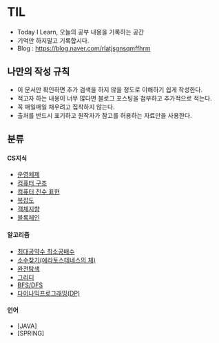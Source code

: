 # TIL
- Today I Learn, 오늘의 공부 내용을 기록하는 공간
- 기억만 하지말고 기록합시다.
- Blog : https://blog.naver.com/rlatjsgnsqmffhrm

## 나만의 작성 규칙
- 이 문서만 확인하면 추가 검색을 하지 않을 정도로 이해하기 쉽게 작성한다.
- 적고자 하는 내용이 너무 많다면 블로그 포스팅을 첨부하고 추가적으로 적는다.
- 꼭 매일매일 채우려고 집착하지 않는다. 
- 출처를 반드시 표기하고 원작자가 참고를 허용하는 자료만을 사용한다.

## 분류
#### CS지식
- [운영체제](https://github.com/kimsunhoon/TIL/edit/main/CS/%EC%9A%B4%EC%98%81%EC%B2%B4%EC%A0%9C.md)
- [컴퓨터 구조](https://github.com/kimsunhoon/TIL/blob/main/CS/%EC%BB%B4%ED%93%A8%ED%84%B0%20%EA%B5%AC%EC%84%B1%EC%9A%94%EC%86%8C.md)
- [컴퓨터 진수 표현](https://blog.naver.com/rlatjsgnsqmffhrm/223215774957)
- [복잡도](https://github.com/kimsunhoon/TIL/blob/main/CS/%EB%B3%B5%EC%9E%A1%EB%8F%84.md)
- [객체지향](https://github.com/kimsunhoon/TIL/blob/main/CS/%EA%B0%9D%EC%B2%B4%EC%A7%80%ED%96%A5.md)
- [블록체인](https://blog.naver.com/rlatjsgnsqmffhrm/223250574316)

#### 알고리즘
- [최대공약수 최소공배수](https://blog.naver.com/rlatjsgnsqmffhrm/223216713634)
- [소수찾기(에라토스테네스의 체)](https://blog.naver.com/rlatjsgnsqmffhrm/223217848629)
- [완전탐색](https://blog.naver.com/rlatjsgnsqmffhrm/223237196629)
- [그리디](https://blog.naver.com/rlatjsgnsqmffhrm/223238157387)
- [BFS/DFS]()
- [다이나믹프로그래밍(DP)]()

#### 언어
- [JAVA]
- [SPRING]
